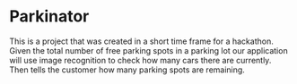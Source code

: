 # Parkinator

This is a project that was created in a short time frame for a hackathon.
Given the total number of free parking spots in a parking lot our application will use image recognition to check how many cars there are currently.
Then tells the customer how many parking spots are remaining.

